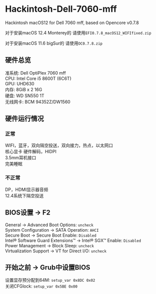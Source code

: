 # Hackintosh-Dell-7060-mff
Hackintosh macOS12 for Dell 7060 mff, based on Opencore v0.7.8  

对于安装macOS 12.4 Monterey的 请使用`EFI0.7.8_macOS12_WIFIfixed.zip`  

对于安装macOS 11.6 bigSur的 请使用`OC0.7.8.zip` 

## 硬件总览  
准系统: Dell OptiPlex 7060 mff  
CPU: Intel Core i5 8600T (6C6T)  
GPU: UHD630  
内存: 8GiB x 2 16G  
硬盘: WD SN550 1T  
无线网卡: BCM 94352Z/DW1560  

## 硬件运行情况  
### 正常  
WIFI，蓝牙，双向隔空投送，双向接力，热点，以太网口  
核心显卡 硬件解码，HIDPI  
3.5mm耳机接口  
完美睡眠  
### 不正常
DP，HDMI显示器音频  
12.4系统下隔空投送  

## BIOS设置 -> F2  
General → Advanced Boot Options: `uncheck`  
System Configuration → SATA Operation: `AHCI`  
Secure Boot → Secure Boot Enable: `Disabled`  
Intel® Software Guard Extensions™ → Intel® SGX™ Enable: `Disabled`  
Power Management → Block Sleep: `uncheck`  
Virtualization Support → VT for Direct I/O: `uncheck`  

## 开始之前 -> Grub中设置BIOS  
设置显存预分配到64M: `setup_var 0x8DC 0x02`  
关闭CFGlock: `setup_var 0x5BE 0x00`  

